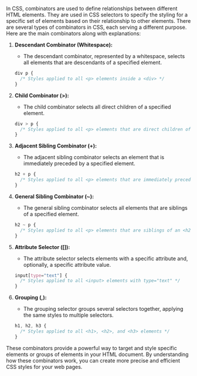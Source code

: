 In CSS, combinators are used to define relationships between different HTML elements. They are used in CSS selectors to specify the styling for a specific set of elements based on their relationship to other elements. There are several types of combinators in CSS, each serving a different purpose. Here are the main combinators along with explanations:

1. **Descendant Combinator (Whitespace):**
   - The descendant combinator, represented by a whitespace, selects all elements that are descendants of a specified element.

   ```css
   div p {
     /* Styles applied to all <p> elements inside a <div> */
   }
   ```

2. **Child Combinator (>):**
   - The child combinator selects all direct children of a specified element.

   ```css
   div > p {
     /* Styles applied to all <p> elements that are direct children of a <div> */
   }
   ```

3. **Adjacent Sibling Combinator (+):**
   - The adjacent sibling combinator selects an element that is immediately preceded by a specified element.

   ```css
   h2 + p {
     /* Styles applied to all <p> elements that are immediately preceded by an <h2> */
   }
   ```

4. **General Sibling Combinator (~):**
   - The general sibling combinator selects all elements that are siblings of a specified element.

   ```css
   h2 ~ p {
     /* Styles applied to all <p> elements that are siblings of an <h2> */
   }
   ```

5. **Attribute Selector ([]):**
   - The attribute selector selects elements with a specific attribute and, optionally, a specific attribute value.

   ```css
   input[type="text"] {
     /* Styles applied to all <input> elements with type="text" */
   }
   ```

6. **Grouping (,):**
   - The grouping selector groups several selectors together, applying the same styles to multiple selectors.

   ```css
   h1, h2, h3 {
     /* Styles applied to all <h1>, <h2>, and <h3> elements */
   }
   ```

These combinators provide a powerful way to target and style specific elements or groups of elements in your HTML document. By understanding how these combinators work, you can create more precise and efficient CSS styles for your web pages.